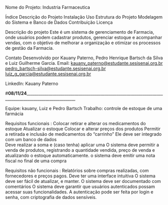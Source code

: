 Nome do Projeto: Industria Farmaceutica

Índice Descrição do Projeto Instalação Uso Estrutura do Projeto Modelagem do Sistema e Banco de Dados Contribuição Licença

Descrição do projeto Este é um sistema de gerenciamento de Farmacia, onde usuários podem cadastrar produtos, gerenciar estoque e acompanhar vendas, com o objetivo de melhorar a organização e otimizar os processos de gestão da Farmacia.

Contato Desenvolvido por Kauany Paterno, Pedro Henrique Bartsch da Silva e Luiz Guilherme Garcia. Email: kauany_paterno@estudante.sesisenai.org.br pedro_bartsch-silva@estudante.sesisenai.org.br luiz_g_garcia@estudante.sesisenai.org.br

LinkedIn: Kauany Paterno




#________08/11/24_______________________________________________________________________________________________________________


Equipe: kauany, Luiz e Pedro Bartsch
Trabalho: controle de estoque de uma farmácia

Requisitos funcionais  :
Colocar retirar e alterar os medicamentos do estoque
Atualizar o estoque
Colocar e alterar preços dos produtos
Permitir a retirada e inclusão de medicamentos do “carrinho”
Ele deve ser integrado com um banco de dados	
Deve realizar a soma e (caso tenha) aplicar uma
O sistema deve permitir a venda de produtos, registrando a quantidade vendida, preço de venda e atualizando o estoque automaticamente.
o sistema deve emitir uma nota fiscal no final de uma compra







Requisitos não funcionais :
Relatórios sobre compras realizadas, com fornecedores e preços pagos.
Deve ter uma interface intuitiva
O sistema deve ser fácil de atualizar, e manter.
O sistema deve ser documentado com comentários
O sistema deve garantir que usuários autenticados possam acessar suas funcionalidades. A autenticação pode ser feita por login e senha, com criptografia de dados sensíveis.

